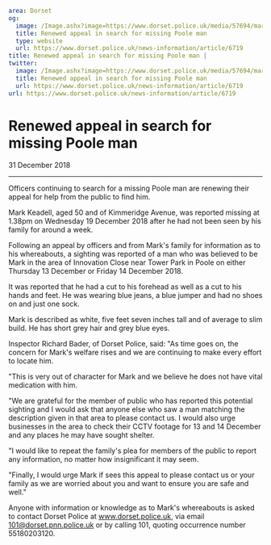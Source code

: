 ```yaml
area: Dorset
og:
  image: /Image.ashx?image=https://www.dorset.police.uk/media/57694/mark-keadel-21-december-2018.jpg&amp;amp;width=150
  title: Renewed appeal in search for missing Poole man
  type: website
  url: https://www.dorset.police.uk/news-information/article/6719
title: Renewed appeal in search for missing Poole man |
twitter:
  image: /Image.ashx?image=https://www.dorset.police.uk/media/57694/mark-keadel-21-december-2018.jpg&amp;amp;width=150
  title: Renewed appeal in search for missing Poole man
  url: https://www.dorset.police.uk/news-information/article/6719
url: https://www.dorset.police.uk/news-information/article/6719
```

# Renewed appeal in search for missing Poole man

31 December 2018

* * *

Officers continuing to search for a missing Poole man are renewing their appeal for help from the public to find him.

Mark Keadell, aged 50 and of Kimmeridge Avenue, was reported missing at 1.38pm on Wednesday 19 December 2018 after he had not been seen by his family for around a week.

Following an appeal by officers and from Mark's family for information as to his whereabouts, a sighting was reported of a man who was believed to be Mark in the area of Innovation Close near Tower Park in Poole on either Thursday 13 December or Friday 14 December 2018.

It was reported that he had a cut to his forehead as well as a cut to his hands and feet. He was wearing blue jeans, a blue jumper and had no shoes on and just one sock.

Mark is described as white, five feet seven inches tall and of average to slim build. He has short grey hair and grey blue eyes.

Inspector Richard Bader, of Dorset Police, said: "As time goes on, the concern for Mark's welfare rises and we are continuing to make every effort to locate him.

"This is very out of character for Mark and we believe he does not have vital medication with him.

"We are grateful for the member of public who has reported this potential sighting and I would ask that anyone else who saw a man matching the description given in that area to please contact us. I would also urge businesses in the area to check their CCTV footage for 13 and 14 December and any places he may have sought shelter.

"I would like to repeat the family's plea for members of the public to report any information, no matter how insignificant it may seem.

"Finally, I would urge Mark if sees this appeal to please contact us or your family as we are worried about you and want to ensure you are safe and well."

Anyone with information or knowledge as to Mark's whereabouts is asked to contact Dorset Police at www.dorset.police.uk, via email 101@dorset.pnn.police.uk or by calling 101, quoting occurrence number 55180203120.
